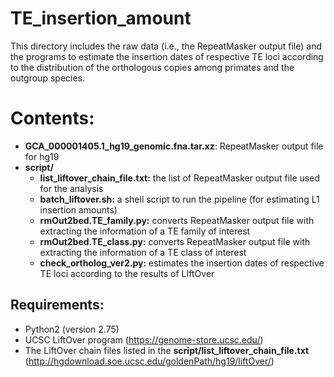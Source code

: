 # TE_insertion_amount
This directory includes the raw data (i.e., the RepeatMasker output file) and the programs to estimate the insertion dates of respective TE loci according to the distribution of the orthologous copies among primates and the outgroup species.

# Contents:
* **GCA_000001405.1_hg19_genomic.fna.tar.xz**: RepeatMasker output file for hg19
* **script/**
  * **list_liftover_chain_file.txt:** the list of RepeatMasker output file used for the analysis
  * **batch_liftover.sh:** a shell script to run the pipeline (for estimating L1 insertion amounts)
  * **rmOut2bed.TE_family.py:** converts RepeatMasker output file with extracting the information of a TE family of interest
  * **rmOut2bed.TE_class.py:** converts RepeatMasker output file with extracting the information of a TE class of interest
  * **check_ortholog_ver2.py:** estimates the insertion dates of respective TE loci according to the results of LIftOver

## Requirements:
* Python2 (version 2.75)
* UCSC LiftOver program (https://genome-store.ucsc.edu/)
* The LiftOver chain files listed in the **script/list_liftover_chain_file.txt** (http://hgdownload.soe.ucsc.edu/goldenPath/hg19/liftOver/)